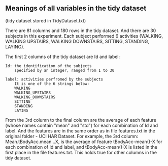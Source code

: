 ## Meanings of all variables in the tidy dataset 
   (tidy dataset stored in TidyDataset.txt)

There are 81 columns and 180 rows in the tidy dataset. And there are 30 subjects in this experiment. Each subject performed 6 activities (WALKING, WALKING UPSTAIRS, WALKING DOWNSTAIRS, SITTING, STANDING, LAYING).

The first 2 columns of the tidy dataset are Id and label:
	
	Id: the identification of the subjects
	    specified by an integer, ranged from 1 to 30

	label: activities perfromed by the subjects
	    It is one of the 6 strings below:
	    WALKING
	    WALKING_UPSTAIRS
	    WALKING_DOWNSTAIRS
	    SITTING
	    STANDING
	    LAYING
	
From the 3rd column to the final column are the average of each feature (whose names contain "mean" and "std") for each combination of Id and label. And the features are in the same order as in file features.txt in the original folder - UCI HAR Dataset. For example, the 3rd column: Mean.tBodyAcc.mean...X, is the average of feature tBodyAcc-mean()-X for each combination of Id and label, and tBodyAcc-mean()-X is listed in the first place in the file features.txt. This holds true for other columns in the tidy dataset.
